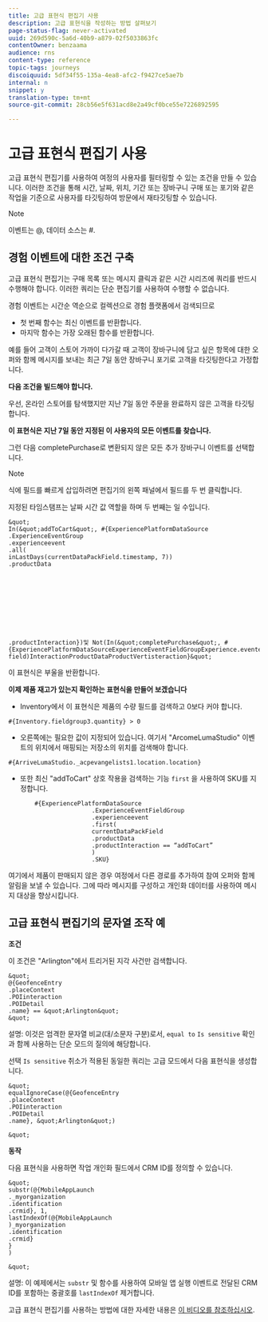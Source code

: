 ```yaml
---
title: 고급 표현식 편집기 사용
description: 고급 표현식을 작성하는 방법 살펴보기
page-status-flag: never-activated
uuid: 269d590c-5a6d-40b9-a879-02f5033863fc
contentOwner: benzaama
audience: rns
content-type: reference
topic-tags: journeys
discoiquuid: 5df34f55-135a-4ea8-afc2-f9427ce5ae7b
internal: n
snippet: y
translation-type: tm+mt
source-git-commit: 28cb56e5f631acd8e2a49cf0bce55e7226892595

---
```



# 고급 표현식 편집기 사용

고급 표현식 편집기를 사용하여 여정의 사용자를 필터링할 수 있는 조건을 만들 수 있습니다. 이러한 조건을 통해 시간, 날짜, 위치, 기간 또는 장바구니 구매 또는 포기와 같은 작업을 기준으로 사용자를 타깃팅하여 방문에서 재타깃팅할 수 있습니다.

>[!NOTE]
>
>이벤트는 @, 데이터 소스는 #.

## 경험 이벤트에 대한 조건 구축

고급 표현식 편집기는 구매 목록 또는 메시지 클릭과 같은 시간 시리즈에 쿼리를 반드시 수행해야 합니다. 이러한 쿼리는 단순 편집기를 사용하여 수행할 수 없습니다.

경험 이벤트는 시간순 역순으로 컬렉션으로 경험 플랫폼에서 검색되므로

* 첫 번째 함수는 최신 이벤트를 반환합니다.
* 마지막 함수는 가장 오래된 함수를 반환합니다.

예를 들어 고객이 스토어 가까이 다가갈 때 고객이 장바구니에 담고 싶은 항목에 대한 오퍼와 함께 메시지를 보내는 최근 7일 동안 장바구니 포기로 고객을 타깃팅한다고 가정합니다.

**다음 조건을 빌드해야 합니다.**

우선, 온라인 스토어를 탐색했지만 지난 7일 동안 주문을 완료하지 않은 고객을 타깃팅합니다.

<!--**This expression looks for a specified value in a string value:**

`In (“addToCart”, #{field reference from experience event})`-->

**이 표현식은 지난 7일 동안 지정된 이 사용자의 모든 이벤트를 찾습니다.**

그런 다음 completePurchase로 변환되지 않은 모든 추가 장바구니 이벤트를 선택합니다.

>[!NOTE]
>
>식에 필드를 빠르게 삽입하려면 편집기의 왼쪽 패널에서 필드를 두 번 클릭합니다.

지정된 타임스탬프는 날짜 시간 값 역할을 하며 두 번째는 일 수입니다.

    &quot;
    In(&quot;addToCart&quot;, #{ExperiencePlatformDataSource
    .ExperienceEventGroup
    .experienceevent
    .all(
    inLastDays(currentDataPackField.timestamp, 7))
    .productData
    
    
    
    
    
    
    
    
    
    
    .productInteraction})및 Not(In(&quot;completePurchase&quot;, #{ExperiencePlatformDataSourceExperienceEventFieldGroupExperience.eventementalleventLiterall(eventLastDays(currentDataPackPackField.7) field)InteractionProductDataProductVertisteraction}&quot;

이 표현식은 부울을 반환합니다.

**이제 제품 재고가 있는지 확인하는 표현식을 만들어 보겠습니다**

* Inventory에서 이 표현식은 제품의 수량 필드를 검색하고 0보다 커야 합니다.

`#{Inventory.fieldgroup3.quantity} > 0`

* 오른쪽에는 필요한 값이 지정되어 있습니다. 여기서 &quot;ArcomeLumaStudio&quot; 이벤트의 위치에서 매핑되는 저장소의 위치를 검색해야 합니다.

`#{ArriveLumaStudio._acpevangelists1.location.location}`

* 또한 최신 &quot;addToCart&quot; 상호 작용을 검색하는 기능 `first` 을 사용하여 SKU를 지정합니다.

   ```
       #{ExperiencePlatformDataSource
                       .ExperienceEventFieldGroup
                       .experienceevent
                       .first(
                       currentDataPackField
                       .productData
                       .productInteraction == “addToCart”
                       )
                       .SKU}
   ```

여기에서 제품이 판매되지 않은 경우 여정에서 다른 경로를 추가하여 참여 오퍼와 함께 알림을 보낼 수 있습니다. 그에 따라 메시지를 구성하고 개인화 데이터를 사용하여 메시지 대상을 향상시킵니다.

## 고급 표현식 편집기의 문자열 조작 예

**조건**

이 조건은 &quot;Arlington&quot;에서 트리거된 지각 사건만 검색합니다.

    &quot;
    @{GeofenceEntry
    .placeContext
    .POIinteraction
    .POIDetail
    .name} == &quot;Arlington&quot;
    &quot;

설명: 이것은 엄격한 문자열 비교(대/소문자 구분)로서, `equal to` `Is sensitive` 확인과 함께 사용하는 단순 모드의 질의에 해당합니다.

선택 `Is sensitive` 취소가 적용된 동일한 쿼리는 고급 모드에서 다음 표현식을 생성합니다.

    &quot;
    equalIgnoreCase(@{GeofenceEntry
    .placeContext
    .POIinteraction
    .POIDetail
    .name}, &quot;Arlington&quot;)
    
    &quot;

**동작**

다음 표현식을 사용하면 작업 개인화 필드에서 CRM ID를 정의할 수 있습니다.

    &quot;
    substr(@{MobileAppLaunch
    ._myorganization
    .identification
    .crmid}, 1,
    lastIndexOf(@{MobileAppLaunch
    )_myorganization
    .identification
    .crmid}
    }
    )
    
    &quot;

설명: 이 예제에서는 `substr` 및 함수를 사용하여 모바일 앱 실행 이벤트로 전달된 CRM ID를 포함하는 중괄호를 `lastIndexOf` 제거합니다.

고급 표현식 편집기를 사용하는 방법에 대한 자세한 내용은 [이 비디오를 참조하십시오](https://docs.adobe.com/content/help/en/platform-learn/tutorials/journey-orchestration/create-a-journey.html).
